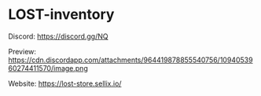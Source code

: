 # LOST-inventory
Discord:  https://discord.gg/NQ

Preview: https://cdn.discordapp.com/attachments/964419878855540756/1094053960274411570/image.png

Website: https://lost-store.sellix.io/
